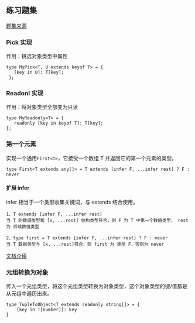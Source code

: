 ## 练习题集

[题集来源](https://github.com/type-challenges/type-challenges)

### Pick 实现

作用：挑选对象类型中属性

    type MyPick<T, U extends keyof T> = {
       [key in U]: T[key];
     };

### Readonl 实现

作用：将对象类型全部变为只读

    type MyReadonly<T> = {
       readonly [key in keyof T]: T[key];
    };

### 第一个元素

实现一个通用`First<T>`，它接受一个数组 T 并返回它的第一个元素的类型。

    type First<T extends any[]> = T extends [infer F, ...infer rest] ? F : never

#### 扩展 infer

infer 相当于一个类型收集关键词，与 extends 结合使用。

    1、T extends [infer F, ...infer rest]
    当 T 的数据类型和 [x, ...rest] 结构类型符合，则 F 为 T 中第一个数值类型， rest 为 后续数值类型

    2、type first = T extends [infer F, ...infer rest] ? F : never
    当 T 数据类型与 [x, ...rest]符合，则 first 为 类型 F，否则为 never

[文档介绍](https://jkchao.github.io/typescript-book-chinese/tips/infer.html#%E4%BB%8B%E7%BB%8D)

### 元组转换为对象

传入一个元组类型，将这个元组类型转换为对象类型，这个对象类型的键/值都是从元组中遍历出来。

    type TupleToObject<T extends readonly string[]> = {
        [key in T[number]]: key
    }
